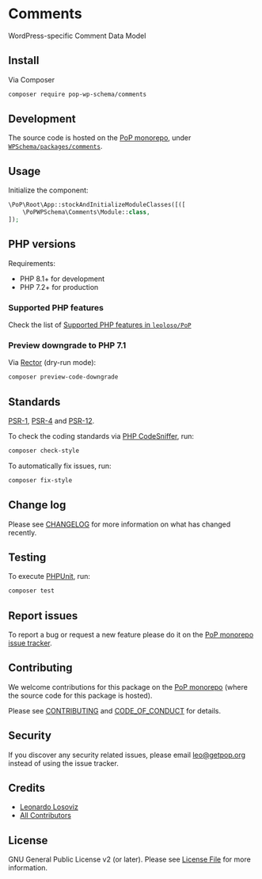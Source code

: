 # Comments

<!--
[![Build Status][ico-travis]][link-travis]
[![Quality Score][ico-code-quality]][link-code-quality]
[![Software License][ico-license]](LICENSE.md)
[![Latest Version on Packagist][ico-version]][link-packagist]
[![Coverage Status][ico-scrutinizer]][link-scrutinizer]
[![Total Downloads][ico-downloads]][link-downloads]
-->

WordPress-specific Comment Data Model

## Install

Via Composer

``` bash
composer require pop-wp-schema/comments
```

## Development

The source code is hosted on the [PoP monorepo](https://github.com/leoloso/PoP), under [`WPSchema/packages/comments`](https://github.com/leoloso/PoP/tree/master/layers/WPSchema/packages/comments).

## Usage

Initialize the component:

``` php
\PoP\Root\App::stockAndInitializeModuleClasses([([
    \PoPWPSchema\Comments\Module::class,
]);
```

## PHP versions

Requirements:

- PHP 8.1+ for development
- PHP 7.2+ for production

### Supported PHP features

Check the list of [Supported PHP features in `leoloso/PoP`](https://github.com/leoloso/PoP/blob/master/docs/supported-php-features.md)

### Preview downgrade to PHP 7.1

Via [Rector](https://github.com/rectorphp/rector) (dry-run mode):

```bash
composer preview-code-downgrade
```

## Standards

[PSR-1](https://www.php-fig.org/psr/psr-1), [PSR-4](https://www.php-fig.org/psr/psr-4) and [PSR-12](https://www.php-fig.org/psr/psr-12).

To check the coding standards via [PHP CodeSniffer](https://github.com/squizlabs/PHP_CodeSniffer), run:

``` bash
composer check-style
```

To automatically fix issues, run:

``` bash
composer fix-style
```

## Change log

Please see [CHANGELOG](CHANGELOG.md) for more information on what has changed recently.

## Testing

To execute [PHPUnit](https://phpunit.de/), run:

``` bash
composer test
```

## Report issues

To report a bug or request a new feature please do it on the [PoP monorepo issue tracker](https://github.com/leoloso/PoP/issues).

## Contributing

We welcome contributions for this package on the [PoP monorepo](https://github.com/leoloso/PoP) (where the source code for this package is hosted).

Please see [CONTRIBUTING](CONTRIBUTING.md) and [CODE_OF_CONDUCT](CODE_OF_CONDUCT.md) for details.

## Security

If you discover any security related issues, please email leo@getpop.org instead of using the issue tracker.

## Credits

- [Leonardo Losoviz][link-author]
- [All Contributors][link-contributors]

## License

GNU General Public License v2 (or later). Please see [License File](LICENSE.md) for more information.

[ico-version]: https://img.shields.io/packagist/v/pop-wp-schema/comments.svg?style=flat-square
[ico-license]: https://img.shields.io/badge/license-GPLv2-brightgreen.svg?style=flat-square
[ico-travis]: https://img.shields.io/travis/pop-wp-schema/comments/master.svg?style=flat-square
[ico-scrutinizer]: https://img.shields.io/scrutinizer/coverage/g/pop-wp-schema/comments.svg?style=flat-square
[ico-code-quality]: https://img.shields.io/scrutinizer/g/pop-wp-schema/comments.svg?style=flat-square
[ico-downloads]: https://img.shields.io/packagist/dt/pop-wp-schema/comments.svg?style=flat-square

[link-packagist]: https://packagist.org/packages/pop-wp-schema/comments
[link-travis]: https://travis-ci.org/pop-wp-schema/comments
[link-scrutinizer]: https://scrutinizer-ci.com/g/pop-wp-schema/comments/code-structure
[link-code-quality]: https://scrutinizer-ci.com/g/pop-wp-schema/comments
[link-downloads]: https://packagist.org/packages/pop-wp-schema/comments
[link-author]: https://github.com/leoloso
[link-contributors]: ../../../../../../contributors
